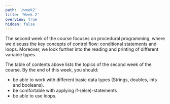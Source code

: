 ```yaml
---
path: '/week2'
title: 'Week 2'
overview: true
hidden: false
---
```


The second week of the course focuses on procedural programming, where we discuss the key concepts of control flow: conditional statements and loops. Moreover, we look further into the reading and printing of different variable types.

<pages-in-this-section></pages-in-this-section>

The table of contents above lists the topics of the second week of the course. By the end of this week, you should:
- be able to work with different basic data types (Strings, doubles, ints and booleans).
- be comfortable with applying if-(else)-statements
- be able to use loops.
